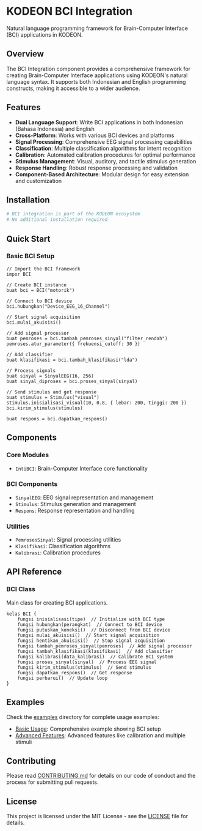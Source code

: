 # KODEON BCI Integration

Natural language programming framework for Brain-Computer Interface (BCI) applications in KODEON.

## Overview

The BCI Integration component provides a comprehensive framework for creating Brain-Computer Interface applications using KODEON's natural language syntax. It supports both Indonesian and English programming constructs, making it accessible to a wider audience.

## Features

-   **Dual Language Support**: Write BCI applications in both Indonesian (Bahasa Indonesia) and English
-   **Cross-Platform**: Works with various BCI devices and platforms
-   **Signal Processing**: Comprehensive EEG signal processing capabilities
-   **Classification**: Multiple classification algorithms for intent recognition
-   **Calibration**: Automated calibration procedures for optimal performance
-   **Stimulus Management**: Visual, auditory, and tactile stimulus generation
-   **Response Handling**: Robust response processing and validation
-   **Component-Based Architecture**: Modular design for easy extension and customization

## Installation

```bash
# BCI integration is part of the KODEON ecosystem
# No additional installation required
```

## Quick Start

### Basic BCI Setup

```kodeon
// Import the BCI framework
impor BCI

// Create BCI instance
buat bci = BCI("motorik")

// Connect to BCI device
bci.hubungkan("Device_EEG_16_Channel")

// Start signal acquisition
bci.mulai_akuisisi()

// Add signal processor
buat pemroses = bci.tambah_pemroses_sinyal("filter_rendah")
pemroses.atur_parameter({ frekuensi_cutoff: 30 })

// Add classifier
buat klasifikasi = bci.tambah_klasifikasi("lda")

// Process signals
buat sinyal = SinyalEEG(16, 256)
buat sinyal_diproses = bci.proses_sinyal(sinyal)

// Send stimulus and get response
buat stimulus = Stimulus("visual")
stimulus.inisialisasi_visual(10, 0.8, { lebar: 200, tinggi: 200 })
bci.kirim_stimulus(stimulus)

buat respons = bci.dapatkan_respons()
```

## Components

### Core Modules

-   `IntiBCI`: Brain-Computer Interface core functionality

### BCI Components

-   `SinyalEEG`: EEG signal representation and management
-   `Stimulus`: Stimulus generation and management
-   `Respons`: Response representation and handling

### Utilities

-   `PemrosesSinyal`: Signal processing utilities
-   `Klasifikasi`: Classification algorithms
-   `Kalibrasi`: Calibration procedures

## API Reference

### BCI Class

Main class for creating BCI applications.

```kodeon
kelas BCI {
    fungsi inisialisasi(tipe)  // Initialize with BCI type
    fungsi hubungkan(perangkat)  // Connect to BCI device
    fungsi putuskan_koneksi()  // Disconnect from BCI device
    fungsi mulai_akuisisi()  // Start signal acquisition
    fungsi hentikan_akuisisi()  // Stop signal acquisition
    fungsi tambah_pemroses_sinyal(pemroses)  // Add signal processor
    fungsi tambah_klasifikasi(klasifikasi)  // Add classifier
    fungsi kalibrasi(data_kalibrasi)  // Calibrate BCI system
    fungsi proses_sinyal(sinyal)  // Process EEG signal
    fungsi kirim_stimulus(stimulus)  // Send stimulus
    fungsi dapatkan_respons()  // Get response
    fungsi perbarui()  // Update loop
}
```

## Examples

Check the [examples](examples/) directory for complete usage examples:

-   [Basic Usage](examples/basic-usage.kodeon): Comprehensive example showing BCI setup
-   [Advanced Features](examples/advanced.kodeon): Advanced features like calibration and multiple stimuli

## Contributing

Please read [CONTRIBUTING.md](../../CONTRIBUTING.md) for details on our code of conduct and the process for submitting pull requests.

## License

This project is licensed under the MIT License - see the [LICENSE](../../LICENSE) file for details.
